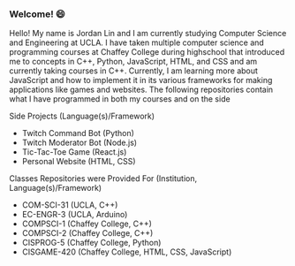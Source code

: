 ### Welcome! 😄
Hello! My name is Jordan Lin and I am currently studying Computer Science and Engineering at UCLA. I have taken multiple computer science and programming courses at Chaffey College during highschool that introduced me to concepts in C++, Python, JavaScript, HTML, and CSS and am currently taking courses in C++. Currently, I am learning more about JavaScript and how to implement it in its various frameworks for making applications like games and websites. The following repositories contain what I have programmed in both my courses and on the side

Side Projects (Language(s)/Framework)
  - Twitch Command Bot (Python)
  - Twitch Moderator Bot (Node.js)
  - Tic-Tac-Toe Game (React.js)
  - Personal Website (HTML, CSS)


Classes Repositories were Provided For (Institution, Language(s)/Framework)
  - COM-SCI-31 (UCLA, C++)
  - EC-ENGR-3 (UCLA, Arduino)
  - COMPSCI-1 (Chaffey College, C++)
  - COMPSCI-2 (Chaffey College, C++)
  - CISPROG-5 (Chaffey College, Python)
  - CISGAME-420 (Chaffey College, HTML, CSS, JavaScript)
<!--
**jardondaful/jardondaful** is a ✨ _special_ ✨ repository because its `README.md` (this file) appears on your GitHub profile.

Here are some ideas to get you started:

- 🔭 I’m currently working on ...
- 🌱 I’m currently learning ...
- 👯 I’m looking to collaborate on ...
- 🤔 I’m looking for help with ...
- 💬 Ask me about ...
- 📫 How to reach me: ...
- 😄 Pronouns: ...
- ⚡ Fun fact: ...
-->
